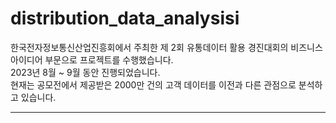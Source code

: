 # distribution_data_analysisi
한국전자정보통신산업진흥회에서 주최한 제 2회 유통데이터 활용 경진대회의 비즈니스 아이디어 부문으로 프로젝트를 수행했습니다.
<br/>2023년 8월 ~ 9월 동안 진행되었습니다.
<br/>현재는 공모전에서 제공받은 2000만 건의 고객 데이터를 이전과 다른 관점으로 분석하고 있습니다.

-------

